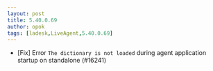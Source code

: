 ```yaml
---
layout: post
title: 5.40.0.69
author: opok
tags: [ladesk,LiveAgent,5.40.0.69]
---
```

- [Fix] Error `The dictionary is not loaded` during agent application startup on standalone (#16241)
